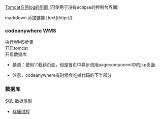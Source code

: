 
[Tomcat自带log的配置 ](http://huangrongyou.iteye.com/blog/1577508)(可使用于没有eclipse的控制台界面)
 
 markdown 添加链接 \[text](http://)
 
### codeanywhere WMS
执行WMS步骤     
开启tomcat   
开启数据库

* 猜测：使用'/'截获页面，但是首页中异步调用pagecomponent中的jsp页面

* 注意，codeanywhere有时候会吃掉代码的下半部分                                                                                                                                
                                                                  
### 数据库
[SQL 数据类型](http://www.w3school.com.cn/sql/sql_datatypes.asp)    

* [存储过程](http://www.cnblogs.com/yank/p/4235609.html)
